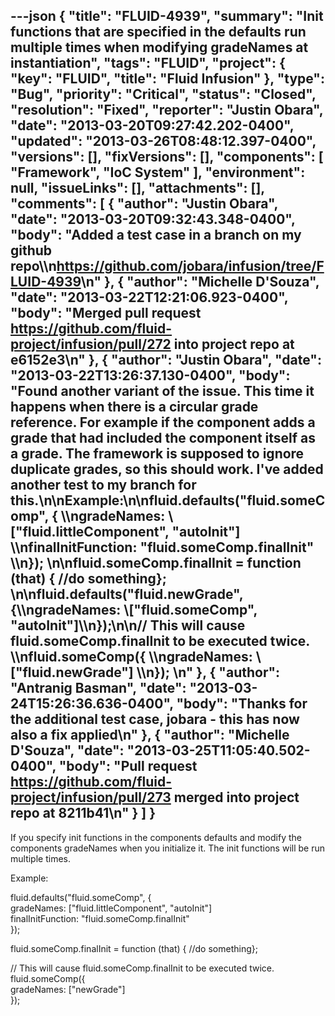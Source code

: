 ---json
{
  "title": "FLUID-4939",
  "summary": "Init functions that are specified in the defaults run multiple times when modifying gradeNames at instantiation",
  "tags": "FLUID",
  "project": {
    "key": "FLUID",
    "title": "Fluid Infusion"
  },
  "type": "Bug",
  "priority": "Critical",
  "status": "Closed",
  "resolution": "Fixed",
  "reporter": "Justin Obara",
  "date": "2013-03-20T09:27:42.202-0400",
  "updated": "2013-03-26T08:48:12.397-0400",
  "versions": [],
  "fixVersions": [],
  "components": [
    "Framework",
    "IoC System"
  ],
  "environment": null,
  "issueLinks": [],
  "attachments": [],
  "comments": [
    {
      "author": "Justin Obara",
      "date": "2013-03-20T09:32:43.348-0400",
      "body": "Added a test case in a branch on my github repo\\\n<https://github.com/jobara/infusion/tree/FLUID-4939>\n"
    },
    {
      "author": "Michelle D'Souza",
      "date": "2013-03-22T12:21:06.923-0400",
      "body": "Merged pull request <https://github.com/fluid-project/infusion/pull/272> into project repo at e6152e3\n"
    },
    {
      "author": "Justin Obara",
      "date": "2013-03-22T13:26:37.130-0400",
      "body": "Found another variant of the issue. This time it happens when there is a circular grade reference. For example if the component adds a grade that had included the component itself as a grade. The framework is supposed to ignore duplicate grades, so this should work. I've added another test to my branch for this.\n\nExample:\n\nfluid.defaults(\"fluid.someComp\", { \\\ngradeNames: \\[\"fluid.littleComponent\", \"autoInit\"] \\\nfinalInitFunction: \"fluid.someComp.finalInit\" \\\n});&#x20;\n\nfluid.someComp.finalInit = function (that) { //do something};&#x20;\n\nfluid.defaults(\"fluid.newGrade\", {\\\ngradeNames: \\[\"fluid.someComp\", \"autoInit\"]\\\n});\n\n// This will cause fluid.someComp.finalInit to be executed twice. \\\nfluid.someComp({ \\\ngradeNames: \\[\"fluid.newGrade\"] \\\n});&#x20;\n"
    },
    {
      "author": "Antranig Basman",
      "date": "2013-03-24T15:26:36.636-0400",
      "body": "Thanks for the additional test case, jobara - this has now also a fix applied\n"
    },
    {
      "author": "Michelle D'Souza",
      "date": "2013-03-25T11:05:40.502-0400",
      "body": "Pull request <https://github.com/fluid-project/infusion/pull/273> merged into project repo at 8211b41\n"
    }
  ]
}
---
If you specify init functions in the components defaults and modify the components gradeNames when you initialize it. The init functions will be run multiple times.

Example:

fluid.defaults("fluid.someComp", {\
gradeNames: \["fluid.littleComponent", "autoInit"]\
finalInitFunction: "fluid.someComp.finalInit"\
});

fluid.someComp.finalInit = function (that) { //do something};

// This will cause fluid.someComp.finalInit to be executed twice.\
fluid.someComp({\
gradeNames: \["newGrade"]\
});

        